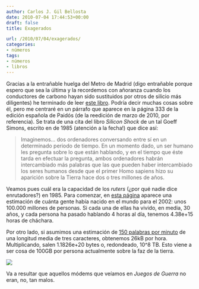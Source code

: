 ```yaml
---
author: Carlos J. Gil Bellosta
date: 2010-07-04 17:44:53+00:00
draft: false
title: Exagerados

url: /2010/07/04/exagerados/
categories:
- números
tags:
- números
- libros
---
```


Gracias a la entrañable huelga del Metro de Madrid (digo entrañable porque espero que sea la última y la recordemos con añoranza cuando los conductores de carbono hayan sido sustituidos por otros de silicio más diligentes) he terminado de leer [este libro](http://espaciolibros.com/el-fin-del-trabajo-de-jeremy-rifkin/). Podría decir muchas cosas sobre él, pero me centraré en un párrafo que aparece en la página 333 de la edición española de Paidós (de la reedición de marzo de 2010, por referencia). Se trata de una cita del libro _Silicon Shock_ de un tal Goeff Simons, escrito en de 1985 (atención a la fecha!) que dice así:


>Imaginemos... dos ordenadores conversando entre sí en un determinado periodo de tiempo. En un momento dado, un ser humano les pregunta sobre lo que están hablando, y en el tiempo que éste tarda en efectuar la pregunta, ambos ordenadores habrán intercambiado más palabras que las que pueden haber intercambiado los seres humanos desde que el primer Homo sapiens hizo su aparición sobre la Tierra hace dos o tres millones de años.


Veamos pues cuál era la capacidad de los _ruters_ (¿por qué nadie dice enrutadores?) en 1985. Para comenzar, en [esta página](http://www.prb.org/articles/2002/howmanypeoplehaveeverlivedonearth.aspx) aparece una estimación de cuánta gente había nacido en el mundo para el 2002: unos 100.000 millones de personas. Si cada una de ellas ha vivido, en media, 30 años, y cada persona ha pasado hablando 4 horas al día, tenemos 4.38e+15 horas de cháchara.

Por otro lado, si asumimos una estimación de [150 palabras por minuto](http://en.wikipedia.org/wiki/Words_per_minute) de una longitud media de tres caracteres, obtenemos 26kB por hora. Multiplicando, salen 1.1826e+20 bytes o, redondeado, 10^8 TB. Esto viene a ser cosa de 100GB por persona actualmente sobre la faz de la tierra.


[![](/wp-uploads/2010/07/modem-prehistorico-569x316.jpg)
](/wp-uploads/2010/07/modem-prehistorico-569x316.jpg)


Va a resultar que aquellos módems que veíamos en _Juegos de Guerra_ no eran, no, tan malos.
